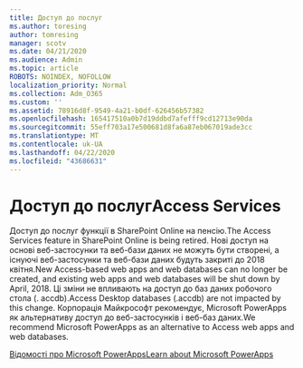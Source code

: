```yaml
---
title: Доступ до послуг
ms.author: toresing
author: tomresing
manager: scotv
ms.date: 04/21/2020
ms.audience: Admin
ms.topic: article
ROBOTS: NOINDEX, NOFOLLOW
localization_priority: Normal
ms.collection: Adm_O365
ms.custom: ''
ms.assetid: 78916d8f-9549-4a21-b0df-626456b57382
ms.openlocfilehash: 165417510a0b7d19ddbd7afefff9cd12713e90da
ms.sourcegitcommit: 55eff703a17e500681d8fa6a87eb067019ade3cc
ms.translationtype: MT
ms.contentlocale: uk-UA
ms.lasthandoff: 04/22/2020
ms.locfileid: "43686631"
---
```

# <a name="access-services"></a><span data-ttu-id="04a44-102">Доступ до послуг</span><span class="sxs-lookup"><span data-stu-id="04a44-102">Access Services</span></span>

<span data-ttu-id="04a44-103">Доступ до послуг функції в SharePoint Online на пенсію.</span><span class="sxs-lookup"><span data-stu-id="04a44-103">The Access Services feature in SharePoint Online is being retired.</span></span> <span data-ttu-id="04a44-104">Нові доступ на основі веб-застосунки та веб-бази даних не можуть бути створені, а існуючі веб-застосунки та веб-бази даних будуть закриті до 2018 квітня.</span><span class="sxs-lookup"><span data-stu-id="04a44-104">New Access-based web apps and web databases can no longer be created, and existing web apps and web databases will be shut down by April, 2018.</span></span> <span data-ttu-id="04a44-105">Ці зміни не впливають на доступ до баз даних робочого стола (. accdb).</span><span class="sxs-lookup"><span data-stu-id="04a44-105">Access Desktop databases (.accdb) are not impacted by this change.</span></span> <span data-ttu-id="04a44-106">Корпорація Майкрософт рекомендує, Microsoft PowerApps як альтернативу доступ до веб-застосунків і веб-баз даних.</span><span class="sxs-lookup"><span data-stu-id="04a44-106">We recommend Microsoft PowerApps as an alternative to Access web apps and web databases.</span></span> 
  
[<span data-ttu-id="04a44-107">Відомості про Microsoft PowerApps</span><span class="sxs-lookup"><span data-stu-id="04a44-107">Learn about Microsoft PowerApps</span></span>](https://powerapps.microsoft.com/)
  